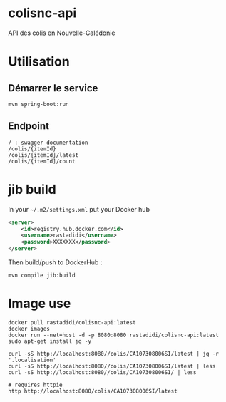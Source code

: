 # colisnc-api

API des colis en Nouvelle-Calédonie

# Utilisation

## Démarrer le service

```
mvn spring-boot:run
```

## Endpoint

```
/ : swagger documentation
/colis/{itemId}
/colis/{itemId]/latest
/colis/{itemId]/count
```

# jib build

In your `~/.m2/settings.xml` put your Docker hub

```xml
<server>
    <id>registry.hub.docker.com</id>
    <username>rastadidi</username>
    <password>XXXXXXX</password>
</server>
```

Then build/push to DockerHub :

`mvn compile jib:build`

# Image use

```
docker pull rastadidi/colisnc-api:latest
docker images
docker run --net=host -d -p 8080:8080 rastadidi/colisnc-api:latest
sudo apt-get install jq -y

curl -sS http://localhost:8080//colis/CA107308006SI/latest | jq -r '.localisation' 
curl -sS http://localhost:8080//colis/CA107308006SI/latest | less
curl -sS http://localhost:8080//colis/CA107308006SI/ | less

# requires httpie
http http://localhost:8080/colis/CA107308006SI/latest
```
